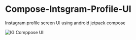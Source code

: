 # Compose-Intsgram-Profile-UI
Instagram profile screen UI using android jetpack compose

![IG Comppose UI](https://user-images.githubusercontent.com/60507181/149847539-8b4ac9a1-f188-4531-bd0c-be2786224892.jpg)

